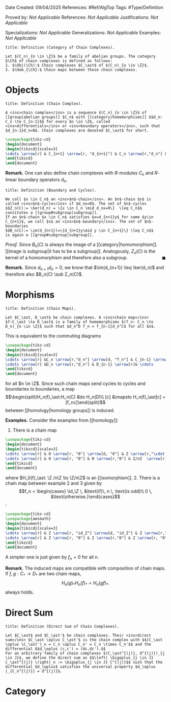 <div class="topSpace"></div>

Date Created: 09/04/2025
References: #Ref/AlgTop
Tags: #Type/Definition

Proved by: <i>Not Applicable</i>
References: <i>Not Applicable</i>
Justifications: <i>Not Applicable</i>

Specializations: <i>Not Applicable</i>
Generalizations: <i>Not Applicable</i>
Examples: <i>Not Applicable</i>


``` ad-Definition
title: Definition (Category of Chain Complexes).

Let $(C_n)_{n \in \Z}$ be a family of abelian groups. The category $\Ch$ of chain complexes is defined as follows:
1. $\Obj(\Ch):$ Chain complexes $C_\ast$ of $(C_n)_{n \in \Z}$.
2. $\Hom_{\Ch}:$ Chain maps between those chain complexes.
```

# Objects

``` ad-Definition
title: Definition (Chain Complex).

A <ins>chain complex</ins> is a sequence $(C_n)_{n \in \Z}$ of [[group|abelian groups]] $C_n$ with [[category|homomorphisms]] $$d_n: C_n \to C_{n-1}$$ for every $n \in \Z$, called <ins>differentials</ins> or <ins>boundary operators</ins>, such that $d_{n-1}d_n=0$. Chain complexes are denoted $C_\ast$ for short.
```

```tikz
\usepackage{tikz-cd}
\begin{document}
\begin{tikzcd}[scale=3]
\cdots \arrow[r] & C_{n+1} \arrow[r, "d_{n+1}"] & C_n \arrow[r,"d_n"] & C_{n-1} \arrow[r]& \cdots
\end{tikzcd}
\end{document}
```
**Remark.**
One can also define chain complexes with $R$-modules $C_n$ and $R$-linear boundary operators $d_n$.

``` ad-Definition
title: Definition (Boundary and Cycles).

We call $x \in C_n$ an <ins>$n$-chain</ins>. An $n$-chain $x$ is called <ins>$n$-cycle</ins> if $d_nx=0$. The set of $n$-cycles
$$Z_n(C):= \ker(d_n) = \{x \in C_n \mid d_nx=0\}  \leq C_n$$
consitutes a [[group#subgroup|subgroup]].
If an $n$-chain $x \in C_n$ satisfies $x=d_{n+1}y$ for some $y\in C_{n+1}$, we call $x$ an <ins>$n$-boundary</ins>. The set of $n$-boundaries
$$B_n(C):= \im(d_{n+1})=\{d_{n+1}y\mid y \in C_{n+1}\} \leq C_n$$
is again a [[group#subgroup|subgroup]].
```

*Proof.*
Since $B_n(C)$ is always the image of a [[category|homomorphism]]. [[image is subgroup|it has to be a subgroup]]. Analogously, $Z_n(C)$ is the kernel of a homomorphism and therefore also a subgroup. <span style="float:right;">$\blacksquare$</span>

**Remark.**
Since $d_{n+1}d_n=0$, we know that $\im(d_{n+1}) \leq \ker(d_n)$ and therefore also $B_n(C) \sub Z_n(C)$.

# Morphisms

``` ad-Definition
title: Definition (Chain Maps).

Let $C_\ast, D_\ast$ be chain complexes. A <ins>chain map</ins> $f:C_\ast \to D_\ast$ is a family of homomorphisms $(f_n: C_n \to D_n)_{n \in \Z}$ such that $d_n^D f_n = f_{n-1}d_n^C$ for all $n$.
```
This is equivalent to the commuting diagrams
```tikz
\usepackage{tikz-cd}
\begin{document}
\begin{tikzcd}[scale=3]
\cdots \arrow[r] &C_n \arrow[r,"d_n"] \arrow[d, "f_n"] & C_{n-1} \arrow[r] \arrow[d, "f_{n-1}"] & \cdots\\
\cdots \arrow[r] &D_n \arrow[r,"d_n"] & D_{n-1} \arrow[r]& \cdots
\end{tikzcd}
\end{document}
```
for all $n \in \Z$. Since such chain maps send cycles to cycles and boundaries to boundaries, a map $$\begin{split}H_n(f)_\ast:H_n(C) &\to H_n(D)\\ [c] &\mapsto H_n(f)_\ast[c] = [f_nc]\end{split}$$ between [[homology|homology groups]] is induced.

**Examples.**
Consider the examples from [[homology]]:
1. There is a chain map
```tikz
\usepackage{tikz-cd}
\begin{document}
\begin{tikzcd}[scale=3]
\cdots \arrow[r] & 0 \arrow[r, "0"] \arrow[d, "0"] & Z \arrow[r,"\cdot n"] \arrow[d, "0"] & Z \arrow[r] \arrow[d, "\pi"]& 0 \arrow[r, "0"] \arrow[d, "0"] &\cdots\\
\cdots \arrow[r] & 0 \arrow[r, "0"] & 0 \arrow[r,"0"] & Z/nZ  \arrow[r]&0 \arrow[r, "0"] & \cdots
\end{tikzcd}
\end{document}
```
where $H_0(f)_\ast: \Z /n\Z \to \Z/n\Z$ is an [[isomorphism]].
2. There is a chain map between example 2 and 3 given by $$f_n  = \begin{cases} \id_\Z \, &\text{if}\, n \, \text{is odd}\\ 0 \, &\text{otherwise.}\end{cases}$$:
```tikz
\usepackage{tikz-cd}
\usepackage{amsmath}
\begin{document}
\begin{tikzcd}[scale=3]
\cdots \arrow[r] & Z \arrow[r, "id_Z"] \arrow[d, "id_Z"] & Z \arrow[r,"0"] \arrow[d, "0"] & Z \arrow[r, "id_Z"] \arrow[d, "id_Z"] & Z \arrow[r, "0"] \arrow[d, "0"] &\cdots\\
\cdots \arrow[r] & Z \arrow[r, "0"] & Z \arrow[r,"0"] & Z \arrow[r, "0"] & Z \arrow[r, "0"] &\cdots
\end{tikzcd}
\end{document}
```
A simpler one is just given by $f_n=0$ for all $n$.

**Remark.**
The induced maps are compatible with composition of chain maps. If $f, g: C_\ast \to D_\ast$ are two chain maps, $$H_n(g)_\ast H_n(f)_\ast = H_n(gf)_\ast.$$ always holds.

# Direct Sum

``` ad-Definition
title: Definition (Direct Sum of Chain Complexes).

Let $C_\ast$ and $C_\ast'$ be chain complexes. Their <ins>direct sum</ins> $C_\ast \oplus C_\ast'$ is the chain complex with $$(C_\ast \oplus \C_\ast')_n = C_n \oplus C_n' = C_n \times C_n'$$ and the differential $$d_\oplus (c,c') = (dc,dc').$$
For an arbitrary family of chain complexes $(C_\ast^{(j)}, d^{(j)})_{j \in J}$, we define the direct sum as $$\left( \bigoplus_{j \in J} C_\ast^{(j)} \right)_n := \bigoplus_{j \in J} C^{(j)}$$ such that the differential $d_\oplus$ satisfies the universal property $d_\oplus |_{C_n^{(j)}} = d^{(j)}$.
```

# Category

